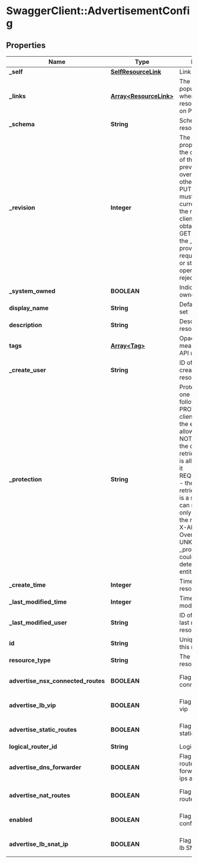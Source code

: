 # SwaggerClient::AdvertisementConfig

## Properties
Name | Type | Description | Notes
------------ | ------------- | ------------- | -------------
**_self** | [**SelfResourceLink**](SelfResourceLink.md) | Link to this resource | [optional] 
**_links** | [**Array&lt;ResourceLink&gt;**](ResourceLink.md) | The server will populate this field when returing the resource. Ignored on PUT and POST. | [optional] 
**_schema** | **String** | Schema for this resource | [optional] 
**_revision** | **Integer** | The _revision property describes the current revision of the resource. To prevent clients from overwriting each other&#39;s changes, PUT operations must include the current _revision of the resource, which clients should obtain by issuing a GET operation. If the _revision provided in a PUT request is missing or stale, the operation will be rejected. | [optional] 
**_system_owned** | **BOOLEAN** | Indicates system owned resource | [optional] 
**display_name** | **String** | Defaults to ID if not set | [optional] 
**description** | **String** | Description of this resource | [optional] 
**tags** | [**Array&lt;Tag&gt;**](Tag.md) | Opaque identifiers meaningful to the API user | [optional] 
**_create_user** | **String** | ID of the user who created this resource | [optional] 
**_protection** | **String** | Protection status is one of the following: PROTECTED - the client who retrieved the entity is not allowed             to modify it. NOT_PROTECTED - the client who retrieved the entity is allowed                 to modify it REQUIRE_OVERRIDE - the client who retrieved the entity is a super                    user and can modify it, but only when providing                    the request header X-Allow-Overwrite&#x3D;true. UNKNOWN - the _protection field could not be determined for this           entity.  | [optional] 
**_create_time** | **Integer** | Timestamp of resource creation | [optional] 
**_last_modified_time** | **Integer** | Timestamp of last modification | [optional] 
**_last_modified_user** | **String** | ID of the user who last modified this resource | [optional] 
**id** | **String** | Unique identifier of this resource | [optional] 
**resource_type** | **String** | The type of this resource. | [optional] 
**advertise_nsx_connected_routes** | **BOOLEAN** | Flag to advertise all connected routes | [optional] [default to false]
**advertise_lb_vip** | **BOOLEAN** | Flag to advertise lb vip | [optional] [default to false]
**advertise_static_routes** | **BOOLEAN** | Flag to advertise all static routes | [optional] [default to false]
**logical_router_id** | **String** | Logical router id | [optional] 
**advertise_dns_forwarder** | **BOOLEAN** | Flag to advertise all routes of dns forwarder listener ips and source ips | [optional] [default to false]
**advertise_nat_routes** | **BOOLEAN** | Flag to advertise all routes of nat | [optional] [default to false]
**enabled** | **BOOLEAN** | Flag to enable this configuration | [optional] [default to false]
**advertise_lb_snat_ip** | **BOOLEAN** | Flag to advertise all lb SNAT ips | [optional] [default to false]


